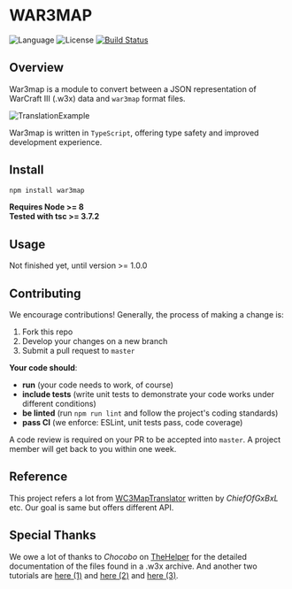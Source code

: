 # WAR3MAP
![Language](https://img.shields.io/badge/language-typescript-orange.svg)
![License](https://img.shields.io/badge/license-MIT-000000.svg)
[![Build Status](https://travis-ci.com/invokerrrr/war3map.svg?branch=master)](https://travis-ci.com/invokerrrr/war3map)
## Overview
War3map is a module to convert between a JSON representation of WarCraft III (.w3x) data and `war3map` format files.

![TranslationExample](https://invokerrrr.github.io/war3map/img/example.png)

War3map is written in `TypeScript`, offering type safety and improved development experience.

## Install
```js
npm install war3map
```

**Requires Node >= 8**  
**Tested with tsc >= 3.7.2**

## Usage

Not finished yet, until version >= 1.0.0


## Contributing
We encourage contributions! Generally, the process of making a change is:
1. Fork this repo
2. Develop your changes on a new branch
3. Submit a pull request to `master`

**Your code should**:
 * **run** (your code needs to work, of course)
 * **include tests** (write unit tests to demonstrate your code works under different conditions)
 * **be linted** (run `npm run lint` and follow the project's coding standards)
 * **pass CI** (we enforce: ESLint, unit tests pass, code coverage)

A code review is required on your PR to be accepted into `master`. A project member will get back to you within one week.

## Reference
This project refers a lot from [WC3MapTranslator](https://github.com/ChiefOfGxBxL/WC3MapTranslator) written by *ChiefOfGxBxL* etc. Our goal is same but offers different API.

## Special Thanks
We owe a lot of thanks to *Chocobo* on [TheHelper](http://www.thehelper.net/) for the detailed documentation of the files found in a .w3x archive. And another two tutorials are [here (1)](http://www.thehelper.net/threads/guide-explanation-of-w3m-and-w3x-files.35292/) and [here (2)](http://world-editor-tutorials.thehelper.net/cat_usersubmit.php?view=42787) and [here (3)](https://867380699.github.io/blog/2019/05/09/W3X_Files_Format).